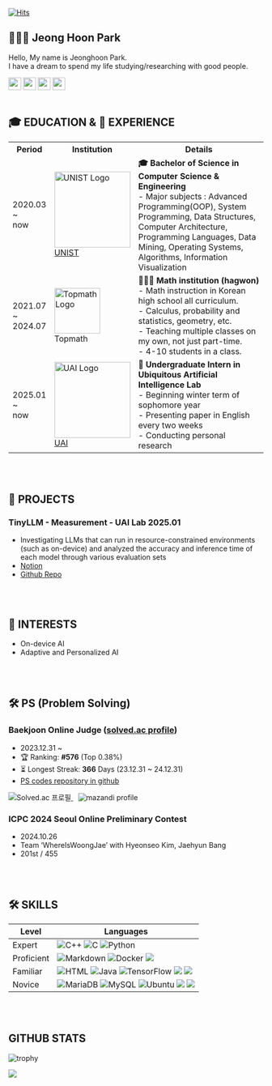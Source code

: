 [![Hits](https://hits.seeyoufarm.com/api/count/incr/badge.svg?url=https%3A%2F%2Fgithub.com%2Fhoonably&count_bg=%23B5E1FF&title_bg=%2383B2FF&icon=smugmug.svg&icon_color=%23E7E7E7&title=VISIT&edge_flat=false)](https://github.com/hoonably)


## 🧑🏻‍💻 Jeong Hoon Park
Hello, My name is Jeonghoon Park.  
I have a dream to spend my life studying/researching with good people.
<div>
  <a href="https://hoonably.github.io/"><img src="https://img.shields.io/badge/-Website-EF4223?style=flat&logo=codeigniter&logoColor=white&" style="height: 25px; display: inline-block;"></a>
  <a href="https://github.com/hoonably"><img src="https://img.shields.io/badge/-Github-181717?style=flat&logo=GitHub&logoColor=white&" style="height: 25px; display: inline-block;"></a>
  <a href="https://www.linkedin.com/in/hoonably"><img src="https://img.shields.io/badge/linkedin-0A66C2?style=flat&logo=linkedin&logoColor=white&" style="height: 25px; display: inline-block;"></a>
  <a href="https://www.instagram.com/hoonably"><img src="https://img.shields.io/badge/Instagram-E4405F?style=flat&logo=instagram&logoColor=white&" style="height: 25px; display: inline-block;"></a>
</div>

<br>

## 🎓 EDUCATION & 💼 EXPERIENCE
<table>
  <tr>
    <th>Period</th>
    <th>Institution</th>
    <th>Details</th>
  </tr>
  <tr>
    <td>2020.03<br>~<br>now</td>
    <td>
      <img src="https://github.com/user-attachments/assets/9202b661-f7a6-4d80-9b4f-10f1bc5a7654" width="150" alt="UNIST Logo"/><br>
      <a href="https://www.unist.ac.kr/" target="_blank">UNIST</a>
    </td>
    <td style="text-align: left;">  <!-- detail -->
      <b>🎓 Bachelor of Science in Computer Science & Engineering</b><br>
      - Major subjects : Advanced Programming(OOP), System Programming,	 Data Structures, Computer Architecture, Programming Languages, Data Mining, Operating Systems, Algorithms, Information Visualization
    </td>
  </tr>
  <tr>
    <td>2021.07<br>~<br>2024.07</td>
    <td>
    <img src="https://github.com/user-attachments/assets/40592a8c-56c4-442e-bf8f-15a40e25f7ed" width="90" alt="Topmath Logo"/><br>
    Topmath
    </td>
    <td style="text-align: left;">  <!-- detail -->
      <b>🧑🏻‍🏫 Math institution (hagwon)</b><br>
      - Math instruction in Korean high school all curriculum.<br>
      - Calculus, probability and statistics, geometry, etc.<br>
      - Teaching multiple classes on my own, not just part-time.<br>  
      - 4-10 students in a class.<br>
    </td>
  </tr>
  <tr>
    <td>2025.01<br>~<br>now</td>
    <td>
      <img src="https://github.com/user-attachments/assets/61a0d2c3-2b5d-4809-a8f2-e9288681715e" width="150" alt="UAI Logo"/><br>
      <a href="https://sites.google.com/view/uailab/home?authuser=0">UAI</a>
    </td>
    <td style="text-align: left;">  <!-- detail -->
      <b>🥼 Undergraduate Intern in Ubiquitous Artificial Intelligence Lab</b><br>
      - Beginning winter term of sophomore year<br>
      - Presenting paper in English every two weeks<br>
      - Conducting personal research<br>
    </td>
  </tr>
</table>
<br><br>

<!--
글자색 넣기
<p>$\huge{\rm{\color{#5ad7b7}큰글씨\ 로만체\ 초록색}}$</p>
<p>$\bf{\large{\color{#6580DD}두꺼운\ 글씨체,\ 큰글씨,\ 파란색}}$</p>
<p>$\it{\large{\color{#DD6565}이텔릭체,\ 큰글씨,\ 빨간색}}$</p>
-->

## 🚀 PROJECTS
### **TinyLLM** - Measurement - UAI Lab <span class="about__date">2025.01</span>  
- Investigating LLMs that can run in resource-constrained environments (such as on-device) and analyzed the accuracy and inference time of each model through various evaluation sets
- <a href="https://foil-plant-837.notion.site/Jetson-Nano-181451cf7b798058b1d0dc189ab6d30d?pvs=4">Notion</a>
- <a href="https://github.com/hoonably/TinyLLM">Github Repo</a>

<br><br>

## 🔭 INTERESTS

- On-device AI
- Adaptive and Personalized AI

<br><br>

## 🛠 PS (Problem Solving)
### Baekjoon Online Judge (<a href="https://solved.ac/hoonably" target="_blank">solved.ac profile</a>)
  - 2023.12.31 ~ 
  - 🏆 Ranking: **#576** (Top 0.38%)
  - ⏳ Longest Streak: **366** Days (23.12.31 ~ 24.12.31)
  - <a href="https://github.com/hoonably/PS" target="_blank">PS codes repository in github</a>

  <a href="https://solved.ac/hoonably" style="margin-right: 10px;" target="_blank">
    <img src="http://mazassumnida.wtf/api/v2/generate_badge?boj=hoonably" alt="Solved.ac 프로필" style="display: inline-block;">
  </a>
  <a href="https://solved.ac/hoonably" target="_blank">
    <img src="http://mazandi.herokuapp.com/api?handle=hoonably&theme=dark" alt="mazandi profile" style="display: inline-block;">
  </a>

### ICPC 2024 Seoul Online Preliminary Contest 
  - 2024.10.26
  - Team ‘WhereIsWoongJae’ with Hyeonseo Kim, Jaehyun Bang
  - 201st / 455

<br><br>

## 🛠 SKILLS 
<table>
  <thead>
    <tr>
      <th>Level</th>
      <th>Languages</th>
    </tr>
  </thead>
  <tbody>
    <tr>
      <td>Expert</td>
      <td>
        <img src="https://img.shields.io/badge/C++-00599C?style=flat&logo=cplusplus&logoColor=white" alt="C++" style="display: inline-block;">
        <img src="https://img.shields.io/badge/C-A8B9CC?style=flat&logo=c&logoColor=white" alt="C" style="display: inline-block;">
        <img src="https://img.shields.io/badge/Python-ECD53F?style=flat&logo=Python&logoColor=white" alt="Python" style="display: inline-block;">
      </td>
    </tr>
    <tr>
      <td>Proficient</td>
      <td>
        <img src="https://img.shields.io/badge/Markdown-000000?style=flat&logo=markdown&logoColor=white" alt="Markdown" style="display: inline-block;">
        <img src="https://img.shields.io/badge/Docker-2496ED?style=flat&logo=Docker&logoColor=white" alt="Docker" style="display: inline-block;"/> 
        <img src="https://img.shields.io/badge/Visual Studio Code-007ACC?style=flat&logo=Visual Studio Code&logoColor=white" style="display: inline-block;">
      </td>
    </tr>
    <tr>
      <td>Familiar</td>
      <td>
        <img src="https://img.shields.io/badge/HTML-E34F26?style=flat&logo=html5&logoColor=white" alt="HTML" style="display: inline-block;">
        <img src="https://img.shields.io/badge/Java-FF7800?style=flat&logo=OpenJDK&logoColor=white" alt="Java" style="display: inline-block;">
        <img src="https://img.shields.io/badge/TensorFlow-FF6F00?style=flat&logo=TensorFlow&logoColor=white" alt="TensorFlow" style="display: inline-block;"/>
        <img src="https://img.shields.io/badge/Anaconda-44A833?style=flat&logo=Anaconda&logoColor=white" style="display: inline-block;">
        <img src="https://img.shields.io/badge/GitHub-181717?style=flat&logo=GitHub&logoColor=white" style="display: inline-block;">
      </td>
    </tr>
    <tr>
      <td>Novice</td>
      <td>
        <img src="https://img.shields.io/badge/MariaDB-003545?style=flat&logo=MariaDB&logoColor=white" alt="MariaDB" style="display: inline-block;">
        <img src="https://img.shields.io/badge/MySQL-4479A1?style=flat&logo=MySQL&logoColor=white" alt="MySQL" style="display: inline-block;">
        <img src="https://img.shields.io/badge/Ubuntu-E95420?style=flat&logo=Ubuntu&logoColor=white" alt="Ubuntu" style="display: inline-block;"> 
        <img src="https://img.shields.io/badge/Google Colab-F9AB00?style=flat&logo=Google Colab&logoColor=white" style="display: inline-block;">
        <img src="https://img.shields.io/badge/JSON-000000?style=flat&logo=json&logoColor=white" style="display: inline-block;">
      </td>
    </tr>
  </tbody>
</table>

<!--
![CSS](https://img.shields.io/badge/CSS-1572B6?style=flat&logo=css3&logoColor=white)
<img src="https://img.shields.io/badge/-Spring Boot-6DB33F?style=flat&logo=SpringBoot&logoColor=white"/>
<img src="https://img.shields.io/badge/-Gradle-02303A?style=flat&logo=Gradle"/>
<img src="https://img.shields.io/badge/-Flask-000000?style=flat&logo=Flask"/> 
<img src="https://img.shields.io/badge/TensorFlow-FF6F00?style=flat&logo=TensorFlow&logoColor=white"/>
<img src="https://img.shields.io/badge/PHP-777BB4?style=flat&logo=PHP&logoColor=white"/>
<img src="https://img.shields.io/badge/Laravel-FF2D20?style=flat&logo=Laravel&logoColor=white"/>
<img src="https://img.shields.io/badge/Firebase-FFCA28?style=flat&logo=Firebase&logoColor=white"/>
<img src="https://img.shields.io/badge/Amazon AWS-232F3E?style=flat&logo=Amazon AWS&logoColor=white"/> 
<img src="https://img.shields.io/badge/Ubuntu-E95420?style=flat&logo=Ubuntu&logoColor=white"/> 
<img src="https://img.shields.io/badge/Docker-2496ED?style=flat&logo=Docker&logoColor=white"/> 
<img src="https://img.shields.io/badge/NGINX-009639?style=flat&logo=NGINX&logoColor=white"/>
-->

<br><br>

## GITHUB STATS

<!-- https://github.com/ryo-ma/github-profile-trophy -->
<!-- <p align="left"> <a href="https://github.com/ryo-ma/github-profile-trophy"><img src="https://github-profile-trophy.vercel.app/?username=hoonably&theme=onedark" alt="hoonably" /></a> </p> -->

<!--![trophy](https://github-profile-trophy.vercel.app/?username=hoonably&title=MultiLanguage,Commits,Experience,Organizations,Repositories,PullRequest,Followers&column=5)-->
<!-- Github에서는 &theme=onedark 사용 -->
![trophy](https://github-profile-trophy.vercel.app/?username=hoonably&title=MultiLanguage,Commits,Experience,Organizations,Repositories,PullRequest,Followers&column=5&theme=onedark)

<img src="https://ghchart.rshah.org/hoonably" />
<!-- <img src="https://github-readme-stats.vercel.app/api/top-langs/?username=hoonably&layout=compact&hide=javascript,css,scss&theme=dracula&langs_count=8"/> -->
